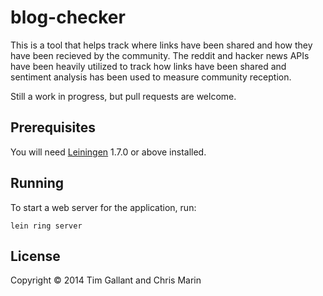 # blog-checker

This is a tool that helps track where links have been shared and how they have been recieved by the community.
The reddit and hacker news APIs have been heavily utilized to track how links have been shared and sentiment analysis has been used to 
measure community reception.

Still a work in progress, but pull requests are welcome.

## Prerequisites

You will need [Leiningen][1] 1.7.0 or above installed.

[1]: https://github.com/technomancy/leiningen

## Running

To start a web server for the application, run:

    lein ring server

## License

Copyright © 2014 Tim Gallant and Chris Marin 
